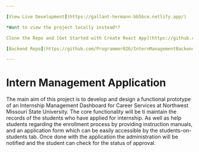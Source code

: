 ```yaml
---

[View Live Development](https://gallant-hermann-bb5bce.netlify.app/)

*Want to view the project locally instead*?

Clone the Repo and [Get Started with Create React App](https://github.com/facebook/create-react-app/blob/main/packages/cra-template/template/README.md)

[Backend Repo](https://github.com/Programmer026/InternManagementBackend)

---
```


# Intern Management Application

The main aim of this project is to develop and design a functional prototype of an Internship Management Dashboard for Career Services at Northwest Missouri State University. The core functionality will be ti maintain the records of the students who have applied for internship. As well as help students regarding the enrollment process by providing instruction manuals, and an application form which can be easily accessible by the students-on-students tab. Once done with the application the administration will be notified and the student can check for the status of approval.

